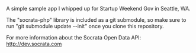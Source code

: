 A simple sample app I whipped up for Startup Weekend Gov in Seattle, WA.

The "socrata-php" library is included as a git submodule, so make sure to run "git submodule update --init" once you clone this repository.

For more information about the Socrata Open Data API: http://dev.socrata.com

